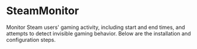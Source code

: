 # SteamMonitor
Monitor Steam users' gaming activity, including start and end times, and attempts to detect invisible gaming behavior. Below are the installation and configuration steps.
